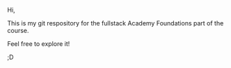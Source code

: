 Hi,

This is my git respository for the fullstack Academy Foundations part of the course.

Feel free to explore it!

;D